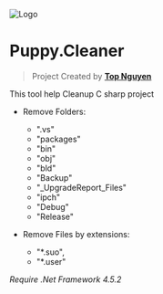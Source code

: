 ﻿![Logo](favicon.ico)
# Puppy.Cleaner
> Project Created by [**Top Nguyen**](http://topnguyen.net)

This tool help Cleanup C sharp project

- Remove Folders:
    -  ".vs"
    - "packages"
    - "bin"
    - "obj"
    - "bld"
    - "Backup"
    - "_UpgradeReport_Files"
    - "ipch"
    - "Debug"
    - "Release"

- Remove Files by extensions:
    - "*.suo",
    - "*.user"

*Require .Net Framework 4.5.2*